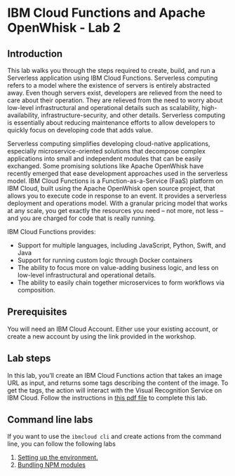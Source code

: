 # IBM Cloud Functions and Apache OpenWhisk - Lab 2

## Introduction

This lab walks you through the steps required to create, build, and run a Serverless application using IBM Cloud Functions. Serverless computing refers to a model where the existence of servers is entirely abstracted away. Even though servers exist, developers are relieved from the need to care about their operation. They are relieved from the need to worry about low-level infrastructural and operational details such as scalability, high-availability, infrastructure-security, and other details. Serverless computing is essentially about reducing maintenance efforts to allow developers to quickly focus on developing code that adds value.

Serverless computing simplifies developing cloud-native applications, especially microservice-oriented solutions that decompose complex applications into small and independent modules that can be easily exchanged. Some promising solutions like Apache OpenWhisk have recently emerged that ease development approaches used in the serverless model. IBM Cloud Functions is a Function-as-a-Service (FaaS) platform on IBM Cloud, built using the Apache OpenWhisk open source project, that allows you to execute code in response to an event.
It provides a serverless deployment and operations model. With a granular pricing model that works at any scale, you get exactly the resources you need – not more, not less – and you are charged for code that is really running.

IBM Cloud Functions provides:

- Support for multiple languages, including JavaScript, Python, Swift, and Java
- Support for running custom logic through Docker containers
- The ability to focus more on value-adding business logic, and less on low-level infrastructural and operational details.
- The ability to easily chain together microservices to form workflows via composition.

## Prerequisites

You will need an IBM Cloud Account. Either use your existing account, or create a new account by using the link provided in the workshop.

## Lab steps

In this lab, you’ll create an IBM Cloud Functions action that takes an image URL as input, and returns some tags describing the content of the image. To get the tags, the action will interact with the Visual Recognition Service on IBM Cloud. Follow the instructions in [this pdf file](quicklab2-ibmdevelopersf.pdf) to complete this lab.

## Command line labs

If you want to use the `ibmcloud cli` and create actions from the command line, you can follow the following labs

1. [Setting up the environment.](https://github.com/IBM-Cloud/openwhisk-workshops/tree/master/bootcamp/ex0%20-%20setting%20up%20development%20environment)
2. [Bundling NPM modules](https://github.com/IBM-Cloud/openwhisk-workshops/tree/master/bootcamp/ex1.3%20-%20bundling%20NPM%20modules)
